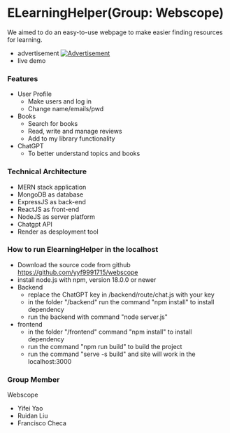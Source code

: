 # ELearningHelper(Group: Webscope) 

We aimed to do an easy-to-use webpage to make easier finding resources for learning.
- advertisement
[![Advertisement](https://res.cloudinary.com/marcomontalbano/image/upload/v1691074281/video_to_markdown/images/youtube--KAjMv5EHimw-c05b58ac6eb4c4700831b2b3070cd403.jpg)](https://youtu.be/KAjMv5EHimw "Advertisement")
- live demo
  

### Features
- User Profile
    - Make users and log in
    - Change name/emails/pwd
- Books
    - Search for books
    - Read, write and manage reviews
    - Add to my library functionality
- ChatGPT
    - To better understand topics and books
### Technical Architecture
- MERN stack application
- MongoDB as database
- ExpressJS as back-end
- ReactJS as front-end
- NodeJS as server platform
- Chatgpt API
- Render as desployment tool
### How to run  ElearningHelper in the localhost
- Download the source code from github https://github.com/yyf9991715/webscope
- install node.js with npm, version 18.0.0 or newer 
- Backend
    - replace the ChatGPT key in /backend/route/chat.js with your key
    - in the folder "/backend" run the command "npm install" to install dependency
    - run the backend with command "node server.js"
- frontend
    - in the folder "/frontend" command "npm install" to install dependency
    - run the command "npm run build" to build the project
    - run the command "serve -s build" and site will work in the localhost:3000
    
### Group Member
Webscope
- Yifei Yao
- Ruidan Liu
- Francisco Checa

  


